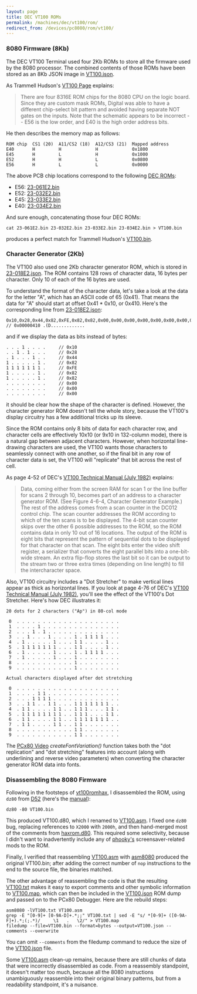 ```yaml
---
layout: page
title: DEC VT100 ROMs
permalink: /machines/dec/vt100/rom/
redirect_from: /devices/pc8080/rom/vt100/
---
```


### 8080 Firmware (8Kb)

The DEC VT100 Terminal used four 2Kb ROMs to store all the firmware used by the 8080 processor.
The combined contents of those ROMs have been stored as an 8Kb JSON image in [VT100.json](VT100.json).

As Trammell Hudson's [VT100 Page](https://trmm.net/VT100) explains:

> There are four 8316E ROM chips for the 8080 CPU on the logic board. Since they are custom mask ROMs,
Digital was able to have a different chip-select bit pattern and avoided having separate NOT gates on
the inputs.  Note that the schematic appears to be incorrect -- E56 is the low order, and E40 is the
high order address bits.

He then describes the memory map as follows:

	ROM chip  CS1 (20)  A11/CS2 (18)  A12/CS3 (21)  Mapped address
	E40       H         H             H             0x1800
	E45       H         L             H             0x1000
	E52       H         H             L             0x0800
	E56       H         L             L             0x0000

The above PCB chip locations correspond to the following [DEC ROMs](/machines/dec/rom/):

  - E56: [23-061E2.bin](https://web.archive.org/web/20140723115846/http://www.dunnington.u-net.com/public/DECROMs/23-061E2.bin)
  - E52: [23-032E2.bin](https://web.archive.org/web/20140723115846/http://www.dunnington.u-net.com/public/DECROMs/23-032E2.bin)
  - E45: [23-033E2.bin](https://web.archive.org/web/20140723115846/http://www.dunnington.u-net.com/public/DECROMs/23-033E2.bin)
  - E40: [23-034E2.bin](https://web.archive.org/web/20140723115846/http://www.dunnington.u-net.com/public/DECROMs/23-034E2.bin)

And sure enough, concatenating those four DEC ROMs:

	cat 23-061E2.bin 23-032E2.bin 23-033E2.bin 23-034E2.bin > VT100.bin

produces a perfect match for Trammell Hudson's [VT100.bin](http://trmm.net/images/2/20/VT100.bin).

### Character Generator (2Kb)

The VT100 also used one 2Kb character generator ROM, which is stored in [23-018E2.json](23-018E2.json).
The ROM contains 128 rows of character data, 16 bytes per character.  Only 10 of each of the 16 bytes are used.

To understand the format of the character data, let's take a look at the data for the letter "A", which has an ASCII code
of 65 (0x41).  That means the data for "A" should start at offset 0x41 * 0x10, or 0x410.  Here's the corresponding line from
[23-018E2.json](23-018E2.json):

	0x10,0x28,0x44,0x82,0xFE,0x82,0x82,0x00,0x00,0x00,0x00,0x00,0x00,0x00,0x00,0x00, // 0x00000410 .(D.............

and if we display the data as bits instead of bytes:

	. . . 1 . . . .     // 0x10
	. . 1 . 1 . . .     // 0x28
	. 1 . . . 1 . .     // 0x44
	1 . . . . . 1 .     // 0x82
	1 1 1 1 1 1 1 .     // 0xFE
	1 . . . . . 1 .     // 0x82
	1 . . . . . 1 .     // 0x82
	. . . . . . . .     // 0x00
	. . . . . . . .     // 0x00
	. . . . . . . .     // 0x00

it should be clear how the shape of the character is defined.  However, the character generator ROM doesn't tell the whole story,
because the VT100's display circuitry has a few additional tricks up its sleeve.

Since the ROM contains only 8 bits of data for each character row, and character cells are effectively 10x10 (or 9x10 in 132-column
mode), there is a natural gap between adjacent characters.  However, when horizontal line-drawing characters are used, the VT100 wants
those characters to seamlessly connect with one another, so if the final bit in any row of character data is set, the VT100 will
"replicate" that bit across the rest of cell. 

As page 4-52 of DEC's [VT100 Technical Manual (July 1982)](http://bitsavers.informatik.uni-stuttgart.de/pdf/dec/terminal/vt100/EK-VT100-TM-003_VT100_Technical_Manual_Jul82.pdf)
explains:

> Data, coming either from the screen RAM for scan 1 or the line buffer for scans 2 through 10, becomes part of an
address to a character generator ROM. (See Figure 4-6-4, Character Generator Example.)  The rest of the address comes
from a scan counter in the DC012 control chip.  The scan counter addresses the ROM according to which of the ten scans
is to be displayed.  The 4-bit scan counter skips over the other 6 possible addresses to the ROM, so the ROM contains
data in only 10 out of 16 locations.  The output of the ROM is eight bits that represent the pattern of sequential
dots to be displayed for that character on that scan.  The eight bits enter the video shift register, a serializer
that converts the eight parallel bits into a one-bit-wide stream.  An extra flip-flop stores the last bit so it can
be output to the stream two or three extra times (depending on line length) to fill the intercharacter space.

Also, VT100 circuitry includes a "Dot Stretcher" to make vertical lines appear as thick as horizontal lines.  If you look
at page 4-76 of DEC's [VT100 Technical Manual (July 1982)](http://bitsavers.informatik.uni-stuttgart.de/pdf/dec/terminal/vt100/EK-VT100-TM-003_VT100_Technical_Manual_Jul82.pdf),
you'll see the effect of the VT100's Dot Stretcher.  Here's how DEC illustrates it:

	20 dots for 2 characters ("Ap") in 80-col mode
	
	 0  . . . . . . . . . . . . . . . . . . . .
	 1  . . . . 1 . . . . . . . . . . . . . . .
	 2  . . . 1 . 1 . . . . . . . . . . . . . .
	 3  . . 1 . . . 1 . . . . 1 . 1 1 1 1 . . .
	 4  . 1 . . . . . 1 . . . 1 1 . . . . 1 . .
	 5  . 1 1 1 1 1 1 1 . . . 1 1 . . . . 1 . .
	 6  . 1 . . . . . 1 . . . 1 . 1 1 1 1 . . .
	 7  . 1 . . . . . 1 . . . 1 . . . . . . . .
	 8  . . . . . . . . . . . 1 . . . . . . . .
	 9  . . . . . . . . . . . 1 . . . . . . . .
	
	Actual characters displayed after dot stretching
	
	 0  . . . . . . . . . . . . . . . . . . . .
	 1  . . . . 1 1 . . . . . . . . . . . . . .
	 2  . . . 1 1 1 1 . . . . . . . . . . . . .
	 3  . . 1 1 . . 1 1 . . . 1 1 1 1 1 1 1 . .
	 4  . 1 1 . . . . 1 1 . . 1 1 1 . . . 1 1 .
	 5  . 1 1 1 1 1 1 1 1 . . 1 1 1 . . . 1 1 .
	 6  . 1 1 . . . . 1 1 . . 1 1 1 1 1 1 1 . .
	 7  . 1 1 . . . . 1 1 . . 1 1 . . . . . . .
	 8  . . . . . . . . . . . 1 1 . . . . . . .
	 9  . . . . . . . . . . . 1 1 . . . . . . .

The [PCx80 Video](/machines/pcx80/lib/video.js) *createFontVariation()* function takes both the "dot replication" and "dot stretching"
features into account (along with underlining and reverse video parameters) when converting the character generator ROM data into fonts.   

### Disassembling the 8080 Firmware

Following in the footsteps of [vt100romhax](http://vt100romhax.tumblr.com/post/90697428973/the-vt100-memory-map-and-8080-disassembly),
I disassembled the ROM, using `dz80` from [D52](http://www.brouhaha.com/~eric/software/d52/) (here's the [manual](http://www.bipom.com/documents/dis51/d52manual.html)):

	dz80 -80 VT100.bin

This produced VT100.d80, which I renamed to [VT100.asm](VT100.asm).  I fixed one `dz80` bug, replacing references to
`X2000` with `2000h`, and then hand-merged most of the comments from [haxrom.d80](https://github.com/phooky/VT100-Hax/blob/master/ROMs/haxrom.d80).
This required some selectivity, because I didn't want to inadvertently include any of [phooky's](https://github.com/phooky)
screensaver-related mods to the ROM.

Finally, I verified that reassembling [VT100.asm](VT100.asm) with [asm8080](https://github.com/begoon/asm8080) produced the
original VT100.bin; after adding the correct number of `nop` instructions to the end to the source file, the binaries matched.

The other advantage of reassembling the code is that the resulting [VT100.txt](VT100.txt) makes it easy to export comments
and other symbolic information to [VT100.map](VT100.map), which can then be included in the [VT100.json](VT100.json) ROM dump
and passed on to the PCx80 Debugger.  Here are the rebuild steps:

	asm8080 -lVT100.txt VT100.asm
	grep -E "[0-9]+ [0-9A-D]+.*;;" VT100.txt | sed -E "s/ *[0-9]+ ([0-9A-F]+).*;(;.*)/     \1   .   \2/" > VT100.map
	filedump --file=VT100.bin --format=bytes --output=VT100.json --comments --overwrite

You can omit `--comments` from the filedump command to reduce the size of the [VT100.json](VT100.json) file.

Some [VT100.asm](VT100.asm) clean-up remains, because there are still chunks of data that were incorrectly disassembled as code.
From a reassembly standpoint, it doesn't matter too much, because all the 8080 instructions unambiguously reassemble into their
original binary patterns, but from a readability standpoint, it's a nuisance.
